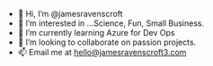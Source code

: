 - 👋 Hi, I’m @jamesravenscroft
- 👀 I’m interested in ...Science, Fun, Small Business.
- 🌱 I’m currently learning Azure for Dev Ops
- 💞️ I’m looking to collaborate on passion projects.
- 📫 Email me at hello@jamesravenscroft3.com

<!---
jamesravenscroft/jamesravenscroft is a ✨ special ✨ repository because its `README.md` (this file) appears on your GitHub profile.
You can click the Preview link to take a look at your changes.
--->
